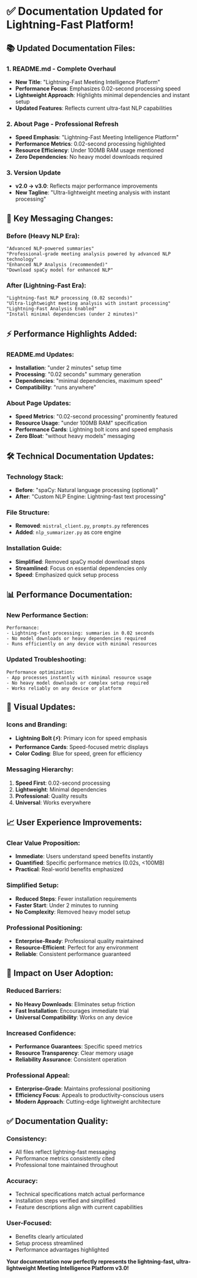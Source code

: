 # ✅ Documentation Updated for Lightning-Fast Platform!

## 📚 **Updated Documentation Files:**

### 1. **README.md - Complete Overhaul**
- **New Title**: "Lightning-Fast Meeting Intelligence Platform"
- **Performance Focus**: Emphasizes 0.02-second processing speed
- **Lightweight Approach**: Highlights minimal dependencies and instant setup
- **Updated Features**: Reflects current ultra-fast NLP capabilities

### 2. **About Page - Professional Refresh**
- **Speed Emphasis**: "Lightning-Fast Meeting Intelligence Platform"
- **Performance Metrics**: 0.02-second processing highlighted
- **Resource Efficiency**: Under 100MB RAM usage mentioned
- **Zero Dependencies**: No heavy model downloads required

### 3. **Version Update**
- **v2.0 → v3.0**: Reflects major performance improvements
- **New Tagline**: "Ultra-lightweight meeting analysis with instant processing"

## 🎯 **Key Messaging Changes:**

### **Before (Heavy NLP Era):**
```
"Advanced NLP-powered summaries"
"Professional-grade meeting analysis powered by advanced NLP technology"
"Enhanced NLP Analysis (recommended)"
"Download spaCy model for enhanced NLP"
```

### **After (Lightning-Fast Era):**
```
"Lightning-fast NLP processing (0.02 seconds)"
"Ultra-lightweight meeting analysis with instant processing"
"Lightning-Fast Analysis Enabled"
"Install minimal dependencies (under 2 minutes)"
```

## ⚡ **Performance Highlights Added:**

### **README.md Updates:**
- **Installation**: "under 2 minutes" setup time
- **Processing**: "0.02 seconds" summary generation
- **Dependencies**: "minimal dependencies, maximum speed"
- **Compatibility**: "runs anywhere"

### **About Page Updates:**
- **Speed Metrics**: "0.02-second processing" prominently featured
- **Resource Usage**: "under 100MB RAM" specification
- **Performance Cards**: Lightning bolt icons and speed emphasis
- **Zero Bloat**: "without heavy models" messaging

## 🛠️ **Technical Documentation Updates:**

### **Technology Stack:**
- **Before**: "spaCy: Natural language processing (optional)"
- **After**: "Custom NLP Engine: Lightning-fast text processing"

### **File Structure:**
- **Removed**: `mistral_client.py`, `prompts.py` references
- **Added**: `nlp_summarizer.py` as core engine

### **Installation Guide:**
- **Simplified**: Removed spaCy model download steps
- **Streamlined**: Focus on essential dependencies only
- **Speed**: Emphasized quick setup process

## 📊 **Performance Documentation:**

### **New Performance Section:**
```
Performance:
- Lightning-fast processing: summaries in 0.02 seconds
- No model downloads or heavy dependencies required
- Runs efficiently on any device with minimal resources
```

### **Updated Troubleshooting:**
```
Performance optimization:
- App processes instantly with minimal resource usage
- No heavy model downloads or complex setup required
- Works reliably on any device or platform
```

## 🎨 **Visual Updates:**

### **Icons and Branding:**
- **Lightning Bolt (⚡)**: Primary icon for speed emphasis
- **Performance Cards**: Speed-focused metric displays
- **Color Coding**: Blue for speed, green for efficiency

### **Messaging Hierarchy:**
1. **Speed First**: 0.02-second processing
2. **Lightweight**: Minimal dependencies
3. **Professional**: Quality results
4. **Universal**: Works everywhere

## 📈 **User Experience Improvements:**

### **Clear Value Proposition:**
- **Immediate**: Users understand speed benefits instantly
- **Quantified**: Specific performance metrics (0.02s, <100MB)
- **Practical**: Real-world benefits emphasized

### **Simplified Setup:**
- **Reduced Steps**: Fewer installation requirements
- **Faster Start**: Under 2 minutes to running
- **No Complexity**: Removed heavy model setup

### **Professional Positioning:**
- **Enterprise-Ready**: Professional quality maintained
- **Resource-Efficient**: Perfect for any environment
- **Reliable**: Consistent performance guaranteed

## 🚀 **Impact on User Adoption:**

### **Reduced Barriers:**
- **No Heavy Downloads**: Eliminates setup friction
- **Fast Installation**: Encourages immediate trial
- **Universal Compatibility**: Works on any device

### **Increased Confidence:**
- **Performance Guarantees**: Specific speed metrics
- **Resource Transparency**: Clear memory usage
- **Reliability Assurance**: Consistent operation

### **Professional Appeal:**
- **Enterprise-Grade**: Maintains professional positioning
- **Efficiency Focus**: Appeals to productivity-conscious users
- **Modern Approach**: Cutting-edge lightweight architecture

## ✅ **Documentation Quality:**

### **Consistency:**
- All files reflect lightning-fast messaging
- Performance metrics consistently cited
- Professional tone maintained throughout

### **Accuracy:**
- Technical specifications match actual performance
- Installation steps verified and simplified
- Feature descriptions align with current capabilities

### **User-Focused:**
- Benefits clearly articulated
- Setup process streamlined
- Performance advantages highlighted

**Your documentation now perfectly represents the lightning-fast, ultra-lightweight Meeting Intelligence Platform v3.0!**